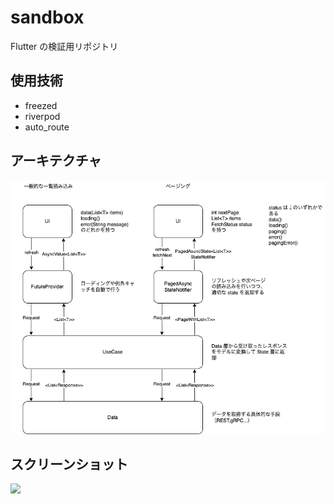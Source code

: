 # sandbox

Flutter の検証用リポジトリ

## 使用技術

- freezed
- riverpod
- auto_route
## アーキテクチャ
<img src="https://github.com/ymdkit/flutter-sandbox/blob/main/figs/arch.png?raw=true" />

 ## スクリーンショット

<img width="320" src="https://i.gyazo.com/455c136050486453891f8adce17e4cf9.gif" />